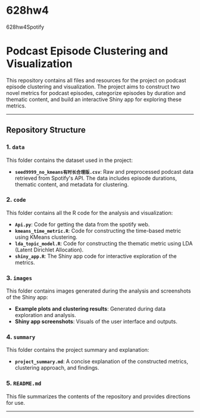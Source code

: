 # 628hw4
628hw4Spotify
# Podcast Episode Clustering and Visualization

This repository contains all files and resources for the project on podcast episode clustering and visualization. The project aims to construct two novel metrics for podcast episodes, categorize episodes by duration and thematic content, and build an interactive Shiny app for exploring these metrics.

---

## Repository Structure

### 1. `data`
This folder contains the dataset used in the project:
- **`seed9999_no_kmeans有时长合理版.csv`**: Raw and preprocessed podcast data retrieved from Spotify's API. The data includes episode durations, thematic content, and metadata for clustering.

### 2. `code`
This folder contains all the R code for the analysis and visualization:
- **`Api.py`**: Code for getting the data from the spotify web.
- **`kmeans_time_metric.R`**: Code for constructing the time-based metric using KMeans clustering.
- **`lda_topic_model.R`**: Code for constructing the thematic metric using LDA (Latent Dirichlet Allocation).
- **`shiny_app.R`**: The Shiny app code for interactive exploration of the metrics.

### 3. `images`
This folder contains images generated during the analysis and screenshots of the Shiny app:
- **Example plots and clustering results**: Generated during data exploration and analysis.
- **Shiny app screenshots**: Visuals of the user interface and outputs.

### 4. `summary`
This folder contains the project summary and explanation:
- **`project_summary.md`**: A concise explanation of the constructed metrics, clustering approach, and findings.

### 5. `README.md`
This file summarizes the contents of the repository and provides directions for use.

---
